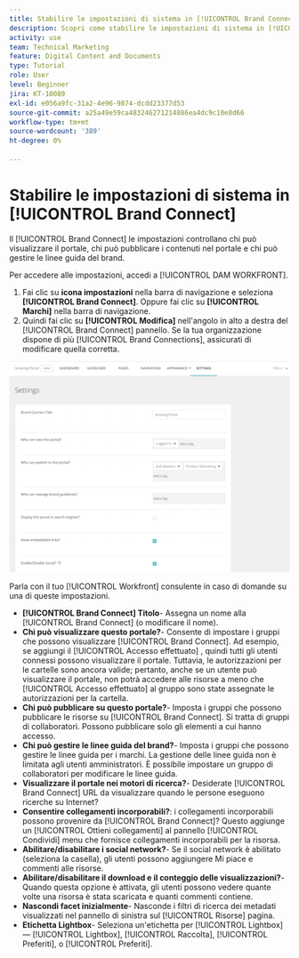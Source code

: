 ```yaml
---
title: Stabilire le impostazioni di sistema in [!UICONTROL Brand Connect]
description: Scopri come stabilire le impostazioni di sistema in [!UICONTROL Brand Connect] di [!UICONTROL DAM WORKFRONT].
activity: use
team: Technical Marketing
feature: Digital Content and Documents
type: Tutorial
role: User
level: Beginner
jira: KT-10089
exl-id: e056a9fc-31a2-4e96-9874-dcdd23377d53
source-git-commit: a25a49e59ca483246271214886ea4dc9c10e8d66
workflow-type: tm+mt
source-wordcount: '389'
ht-degree: 0%

---
```


# Stabilire le impostazioni di sistema in [!UICONTROL Brand Connect]

Il [!UICONTROL Brand Connect] le impostazioni controllano chi può visualizzare il portale, chi può pubblicare i contenuti nel portale e chi può gestire le linee guida del brand.

Per accedere alle impostazioni, accedi a [!UICONTROL DAM WORKFRONT].

1. Fai clic su **icona impostazioni** nella barra di navigazione e seleziona **[!UICONTROL Brand Connect]**. Oppure fai clic su **[!UICONTROL Marchi]** nella barra di navigazione.
1. Quindi fai clic su **[!UICONTROL Modifica]** nell&#39;angolo in alto a destra del [!UICONTROL Brand Connect] pannello. Se la tua organizzazione dispone di più [!UICONTROL Brand Connections], assicurati di modificare quella corretta.

![Schermata del pannello Impostazioni di Brand Connect](assets/01-brand-portal-settings.png)

Parla con il tuo [!UICONTROL Workfront] consulente in caso di domande su una di queste impostazioni.

* **[!UICONTROL Brand Connect] Titolo**- Assegna un nome alla [!UICONTROL Brand Connect] (o modificare il nome).
* **Chi può visualizzare questo portale?**- Consente di impostare i gruppi che possono visualizzare [!UICONTROL Brand Connect]. Ad esempio, se aggiungi il [!UICONTROL Accesso effettuato] , quindi tutti gli utenti connessi possono visualizzare il portale. Tuttavia, le autorizzazioni per le cartelle sono ancora valide; pertanto, anche se un utente può visualizzare il portale, non potrà accedere alle risorse a meno che [!UICONTROL Accesso effettuato] al gruppo sono state assegnate le autorizzazioni per la cartella.
* **Chi può pubblicare su questo portale?**- Imposta i gruppi che possono pubblicare le risorse su [!UICONTROL Brand Connect]. Si tratta di gruppi di collaboratori. Possono pubblicare solo gli elementi a cui hanno accesso.
* **Chi può gestire le linee guida del brand?**- Imposta i gruppi che possono gestire le linee guida per i marchi. La gestione delle linee guida non è limitata agli utenti amministratori. È possibile impostare un gruppo di collaboratori per modificare le linee guida.
* **Visualizzare il portale nei motori di ricerca?**- Desiderate [!UICONTROL Brand Connect] URL da visualizzare quando le persone eseguono ricerche su Internet?
* **Consentire collegamenti incorporabili?**: i collegamenti incorporabili possono provenire da [!UICONTROL Brand Connect]? Questo aggiunge un [!UICONTROL Ottieni collegamenti] al pannello [!UICONTROL Condividi] menu che fornisce collegamenti incorporabili per la risorsa.
* **Abilitare/disabilitare i social network?**- Se il social network è abilitato (seleziona la casella), gli utenti possono aggiungere Mi piace e commenti alle risorse.
* **Abilitare/disabilitare il download e il conteggio delle visualizzazioni?**- Quando questa opzione è attivata, gli utenti possono vedere quante volte una risorsa è stata scaricata e quanti commenti contiene.
* **Nascondi facet inizialmente**- Nasconde i filtri di ricerca dei metadati visualizzati nel pannello di sinistra sul [!UICONTROL Risorse] pagina.
* **Etichetta Lightbox**- Seleziona un&#39;etichetta per [!UICONTROL Lightbox] — [!UICONTROL Lightbox], [!UICONTROL Raccolta], [!UICONTROL Preferiti], o [!UICONTROL Preferiti].
